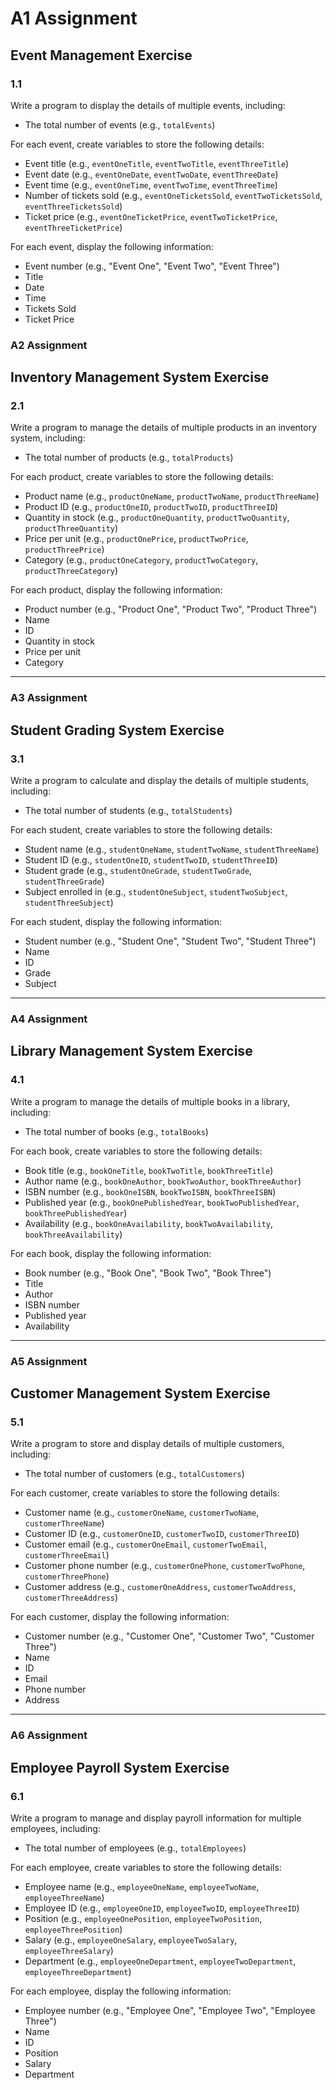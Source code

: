 # A1 Assignment
## Event Management Exercise

### 1.1

Write a program to display the details of multiple events, including:

- The total number of events (e.g., `totalEvents`)

For each event, create variables to store the following details:
- Event title (e.g., `eventOneTitle`, `eventTwoTitle`, `eventThreeTitle`)
- Event date (e.g., `eventOneDate`, `eventTwoDate`, `eventThreeDate`)
- Event time (e.g., `eventOneTime`, `eventTwoTime`, `eventThreeTime`)
- Number of tickets sold (e.g., `eventOneTicketsSold`, `eventTwoTicketsSold`, `eventThreeTicketsSold`)
- Ticket price (e.g., `eventOneTicketPrice`, `eventTwoTicketPrice`, `eventThreeTicketPrice`)

For each event, display the following information:
- Event number (e.g., "Event One", "Event Two", "Event Three")
- Title
- Date
- Time
- Tickets Sold
- Ticket Price

### A2 Assignment
## Inventory Management System Exercise

### 2.1

Write a program to manage the details of multiple products in an inventory system, including:

- The total number of products (e.g., `totalProducts`)

For each product, create variables to store the following details:
- Product name (e.g., `productOneName`, `productTwoName`, `productThreeName`)
- Product ID (e.g., `productOneID`, `productTwoID`, `productThreeID`)
- Quantity in stock (e.g., `productOneQuantity`, `productTwoQuantity`, `productThreeQuantity`)
- Price per unit (e.g., `productOnePrice`, `productTwoPrice`, `productThreePrice`)
- Category (e.g., `productOneCategory`, `productTwoCategory`, `productThreeCategory`)

For each product, display the following information:
- Product number (e.g., "Product One", "Product Two", "Product Three")
- Name
- ID
- Quantity in stock
- Price per unit
- Category

---

### A3 Assignment
## Student Grading System Exercise

### 3.1

Write a program to calculate and display the details of multiple students, including:

- The total number of students (e.g., `totalStudents`)

For each student, create variables to store the following details:
- Student name (e.g., `studentOneName`, `studentTwoName`, `studentThreeName`)
- Student ID (e.g., `studentOneID`, `studentTwoID`, `studentThreeID`)
- Student grade (e.g., `studentOneGrade`, `studentTwoGrade`, `studentThreeGrade`)
- Subject enrolled in (e.g., `studentOneSubject`, `studentTwoSubject`, `studentThreeSubject`)

For each student, display the following information:
- Student number (e.g., "Student One", "Student Two", "Student Three")
- Name
- ID
- Grade
- Subject

---

### A4 Assignment
## Library Management System Exercise

### 4.1

Write a program to manage the details of multiple books in a library, including:

- The total number of books (e.g., `totalBooks`)

For each book, create variables to store the following details:
- Book title (e.g., `bookOneTitle`, `bookTwoTitle`, `bookThreeTitle`)
- Author name (e.g., `bookOneAuthor`, `bookTwoAuthor`, `bookThreeAuthor`)
- ISBN number (e.g., `bookOneISBN`, `bookTwoISBN`, `bookThreeISBN`)
- Published year (e.g., `bookOnePublishedYear`, `bookTwoPublishedYear`, `bookThreePublishedYear`)
- Availability (e.g., `bookOneAvailability`, `bookTwoAvailability`, `bookThreeAvailability`)

For each book, display the following information:
- Book number (e.g., "Book One", "Book Two", "Book Three")
- Title
- Author
- ISBN number
- Published year
- Availability

---

### A5 Assignment
## Customer Management System Exercise

### 5.1

Write a program to store and display details of multiple customers, including:

- The total number of customers (e.g., `totalCustomers`)

For each customer, create variables to store the following details:
- Customer name (e.g., `customerOneName`, `customerTwoName`, `customerThreeName`)
- Customer ID (e.g., `customerOneID`, `customerTwoID`, `customerThreeID`)
- Customer email (e.g., `customerOneEmail`, `customerTwoEmail`, `customerThreeEmail`)
- Customer phone number (e.g., `customerOnePhone`, `customerTwoPhone`, `customerThreePhone`)
- Customer address (e.g., `customerOneAddress`, `customerTwoAddress`, `customerThreeAddress`)

For each customer, display the following information:
- Customer number (e.g., "Customer One", "Customer Two", "Customer Three")
- Name
- ID
- Email
- Phone number
- Address

---

### A6 Assignment
## Employee Payroll System Exercise

### 6.1

Write a program to manage and display payroll information for multiple employees, including:

- The total number of employees (e.g., `totalEmployees`)

For each employee, create variables to store the following details:
- Employee name (e.g., `employeeOneName`, `employeeTwoName`, `employeeThreeName`)
- Employee ID (e.g., `employeeOneID`, `employeeTwoID`, `employeeThreeID`)
- Position (e.g., `employeeOnePosition`, `employeeTwoPosition`, `employeeThreePosition`)
- Salary (e.g., `employeeOneSalary`, `employeeTwoSalary`, `employeeThreeSalary`)
- Department (e.g., `employeeOneDepartment`, `employeeTwoDepartment`, `employeeThreeDepartment`)

For each employee, display the following information:
- Employee number (e.g., "Employee One", "Employee Two", "Employee Three")
- Name
- ID
- Position
- Salary
- Department
